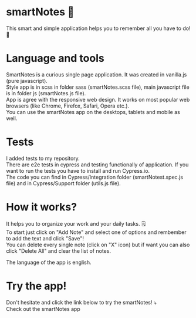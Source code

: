 # smartNotes 📔
This smart and simple application helps you to remember all you have to do! 📓

# Language and tools
SmartNotes is a curious single page application. It was created in vanilla.js (pure javascript).
</br>
Style app is in scss in folder sass (smartNotes.scss file), main javascript file is in folder js (smartNotes.js file).
</br>
App is agree with the responsive web design. It works on most popular web browsers (like Chrome, Firefox, Safari, Opera etc.).
</br>
You can use the smartNotes app on the desktops, tablets and mobile as well.

# Tests
I added tests to my repository.
</br>
There are e2e tests in cypress and testing functionally of application. If you want to run the tests you have to install and run Cypress.io.
</br>
The code you can find in Cypress/Integration folder (smartNotest.spec.js file) and in Cypress/Support folder (utils.js file).

# How it works?
It helps you to organize your work and your daily tasks. 🗒️
</br>
To start just click on "Add Note" and select one of options and rembember to add the text and click "Save"!
</br>
You can delete every single note (click on "X" icon) but if want you can also click "Delete All" and clear the list of notes.
</br>

The language of the app is english.

# Try the app!
Don't hesitate and click the link below to try the smartNotes! ⤵️
</br>
Check out the smartNotes app
